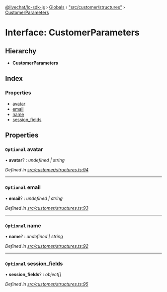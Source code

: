 [@livechat/lc-sdk-js](../README.md) › [Globals](../globals.md) › ["src/customer/structures"](../modules/_src_customer_structures_.md) › [CustomerParameters](_src_customer_structures_.customerparameters.md)

# Interface: CustomerParameters

## Hierarchy

* **CustomerParameters**

## Index

### Properties

* [avatar](_src_customer_structures_.customerparameters.md#optional-avatar)
* [email](_src_customer_structures_.customerparameters.md#optional-email)
* [name](_src_customer_structures_.customerparameters.md#optional-name)
* [session_fields](_src_customer_structures_.customerparameters.md#optional-session_fields)

## Properties

### `Optional` avatar

• **avatar**? : *undefined | string*

*Defined in [src/customer/structures.ts:94](https://github.com/livechat/lc-sdk-js/blob/de56f05/src/customer/structures.ts#L94)*

___

### `Optional` email

• **email**? : *undefined | string*

*Defined in [src/customer/structures.ts:93](https://github.com/livechat/lc-sdk-js/blob/de56f05/src/customer/structures.ts#L93)*

___

### `Optional` name

• **name**? : *undefined | string*

*Defined in [src/customer/structures.ts:92](https://github.com/livechat/lc-sdk-js/blob/de56f05/src/customer/structures.ts#L92)*

___

### `Optional` session_fields

• **session_fields**? : *object[]*

*Defined in [src/customer/structures.ts:95](https://github.com/livechat/lc-sdk-js/blob/de56f05/src/customer/structures.ts#L95)*
